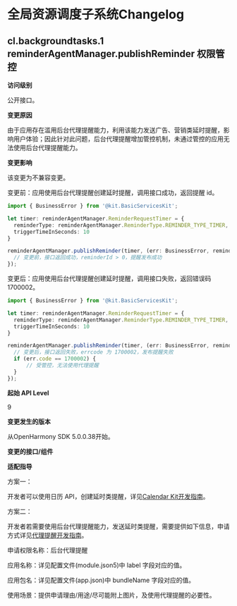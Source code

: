 # 全局资源调度子系统Changelog

## cl.backgroundtasks.1 reminderAgentManager.publishReminder 权限管控

**访问级别**

公开接口。

**变更原因**

由于应用存在滥用后台代理提醒能力，利用该能力发送广告、营销类延时提醒，影响用户体验；因此针对此问题，后台代理提醒增加管控机制，未通过管控的应用无法使用后台代理提醒能力。

**变更影响**

该变更为不兼容变更。

变更前：应用使用后台代理提醒创建延时提醒，调用接口成功，返回提醒 id。

```ts
import { BusinessError } from '@kit.BasicServicesKit';

let timer: reminderAgentManager.ReminderRequestTimer = {
  reminderType: reminderAgentManager.ReminderType.REMINDER_TYPE_TIMER,
  triggerTimeInSeconds: 10
}

reminderAgentManager.publishReminder(timer, (err: BusinessError, reminderId: number) => {
  // 变更前，接口返回成功，reminderId > 0，提醒发布成功
});
```

变更后：应用使用后台代理提醒创建延时提醒，调用接口失败，返回错误码 1700002。

```ts
import { BusinessError } from '@kit.BasicServicesKit';

let timer: reminderAgentManager.ReminderRequestTimer = {
  reminderType: reminderAgentManager.ReminderType.REMINDER_TYPE_TIMER,
  triggerTimeInSeconds: 10
}

reminderAgentManager.publishReminder(timer, (err: BusinessError, reminderId: number) => {
  // 变更后，接口返回失败，errcode 为 1700002，发布提醒失败
  if (err.code == 1700002) {
      // 受管控，无法使用代理提醒
  }
});
```

**起始 API Level**

9

**变更发生的版本**

从OpenHarmony SDK 5.0.0.38开始。

**变更的接口/组件**

**适配指导**

方案一：

开发者可以使用日历 API，创建延时类提醒，详见[Calendar Kit开发指南](../../../application-dev/calendarmanager-event-developer.md)。

方案二：

开发者若需要使用后台代理提醒能力，发送延时类提醒，需要提供如下信息，申请方式详见[代理提醒开发指南](../../../application-dev/task-management/agent-powered-reminder.md)。

申请权限名称：后台代理提醒

应用名称：详见配置文件(module.json5)中 label 字段对应的值。

应用包名：详见配置文件(app.json)中 bundleName 字段对应的值。

使用场景：提供申请理由/用途/尽可能附上图片，及使用代理提醒的必要性。
